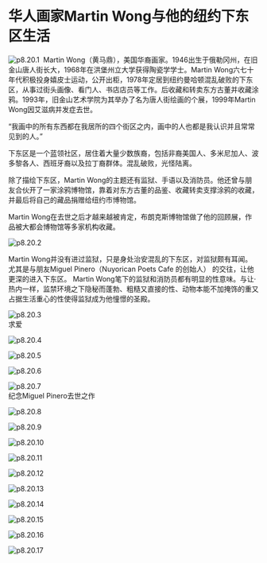 # 华人画家Martin Wong与他的纽约下东区生活

![p8.20.1](/images/8.20.1.jpg)
​
Martin Wong（黄马鼎），美国华裔画家。1946出生于俄勒冈州，在旧金山唐人街长大，1968年在洪堡州立大学获得陶瓷学学士。Martin Wong六七十年代积极投身嬉皮士运动，公开出柜，1978年定居到纽约曼哈顿混乱破败的下东区，从事过街头画像、看门人、书店店员等工作。后收藏和转卖东方古董并收藏涂鸦。1993年，旧金山艺术学院为其举办了名为唐人街绘画的个展，1999年Martin Wong因艾滋病并发症去世。

“我画中的所有东西都在我居所的四个街区之内，画中的人也都是我认识并且常常见到的人。”

下东区是一个蓝领社区，居住着大量少数族裔，包括非裔美国人、多米尼加人、波多黎各人、西班牙裔以及拉丁裔群体。混乱破败，光怪陆离。

除了描绘下东区，Martin Wong的主题还有监狱、手语以及消防员。他还曾与朋友合伙开了一家涂鸦博物馆，靠着对东方古董的品鉴、收藏转卖支撑涂鸦的收藏，并最后将自己的藏品捐赠给纽约市博物馆。

Martin Wong在去世之后才越来越被肯定，布朗克斯博物馆做了他的回顾展，作品被大都会博物馆等多家机构收藏。

![p8.20.2](/images/8.20.2.jpg)

Martin Wong并没有进过监狱，只是身处治安混乱的下东区，对监狱颇有耳闻。尤其是与朋友Miguel Pinero（Nuyorican Poets Cafe 的创始人） 的交往，让他更深的进入下东区。
Martin Wong笔下的监狱和消防员都有明显的性意味。与让·热内一样，监禁环境之下隐秘而蓬勃、粗糙又直接的性、动物本能不加掩饰的重又占据生活重心的性使得监狱成为他憧憬的圣殿。

![p8.20.3](/images/8.20.3.jpg)  
求爱

![p8.20.4](/images/8.20.4.jpg)

![p8.20.5](/images/8.20.5.jpg)

![p8.20.6](/images/8.20.6.jpg)

![p8.20.7](/images/8.20.7.jpg)  
纪念Miguel Pinero去世之作

![p8.20.8](/images/8.20.8.jpg)

![p8.20.9](/images/8.20.9.jpg)

![p8.20.10](/images/8.20.10.jpg)

![p8.20.11](/images/8.20.11.jpg)

![p8.20.12](/images/8.20.12.jpg)

![p8.20.13](/images/8.20.13.jpg)

![p8.20.14](/images/8.20.14.jpg)

![p8.20.15](/images/8.20.15.jpg)

![p8.20.16](/images/8.20.16.jpg)

![p8.20.17](/images/8.20.17.jpg)
